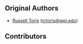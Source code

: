 Original Authors
----------------

 * [Russell Toris](http://users.wpi.edu/~rctoris/) (rctoris@wpi.edu)

Contributors
------------

